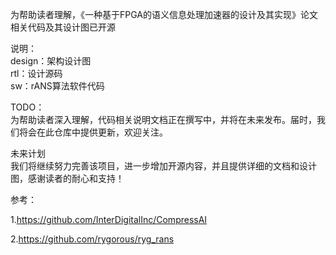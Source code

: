为帮助读者理解，《一种基于FPGA的语义信息处理加速器的设计及其实现》论文相关代码及其设计图已开源


说明：<br />
design：架构设计图<br />
rtl：设计源码<br />
sw：rANS算法软件代码<br />



TODO：<br />
为帮助读者深入理解，代码相关说明文档正在撰写中，并将在未来发布。届时，我们将会在此仓库中提供更新，欢迎关注。

未来计划<br />
我们将继续努力完善该项目，进一步增加开源内容，并且提供详细的文档和设计图，感谢读者的耐心和支持！

参考：

1.https://github.com/InterDigitalInc/CompressAI

2.https://github.com/rygorous/ryg_rans
